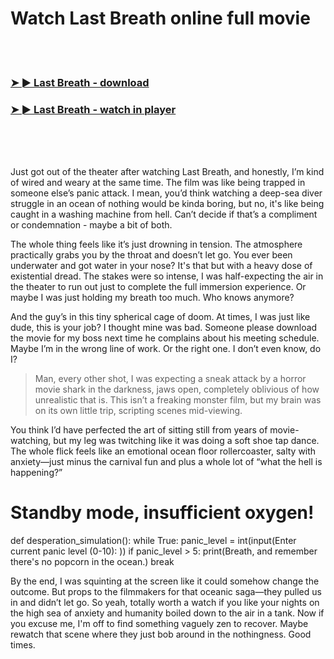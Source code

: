 <h1>Watch Last Breath online full movie</h1>


<br><br>

<h3><a href="https://Ynots-lycinconttuf1986.github.io/zbprwjcncs/">➤ ► Last Breath - download</a></h3> 
<h3><a href="https://Ynots-lycinconttuf1986.github.io/zbprwjcncs/">➤ ► Last Breath - watch in player</a></h3>


<br><br><br>


Just got out of the theater after watching Last Breath, and honestly, I’m kind of wired and weary at the same time. The film was like being trapped in someone else’s panic attack. I mean, you’d think watching a deep-sea diver struggle in an ocean of nothing would be kinda boring, but no, it's like being caught in a washing machine from hell. Can’t decide if that’s a compliment or condemnation - maybe a bit of both.

The whole thing feels like it’s just drowning in tension. The atmosphere practically grabs you by the throat and doesn’t let go. You ever been underwater and got water in your nose? It's that but with a heavy dose of existential dread. The stakes were so intense, I was half-expecting the air in the theater to run out just to complete the full immersion experience. Or maybe I was just holding my breath too much. Who knows anymore?

And the guy’s in this tiny spherical cage of doom. At times, I was just like dude, this is your job? I thought mine was bad. Someone please download the movie for my boss next time he complains about his meeting schedule. Maybe I’m in the wrong line of work. Or the right one. I don’t even know, do I?

> Man, every other shot, I was expecting a sneak attack by a horror movie shark in the darkness, jaws open, completely oblivious of how unrealistic that is. This isn’t a freaking monster film, but my brain was on its own little trip, scripting scenes mid-viewing. 

You think I’d have perfected the art of sitting still from years of movie-watching, but my leg was twitching like it was doing a soft shoe tap dance. The whole flick feels like an emotional ocean floor rollercoaster, salty with anxiety—just minus the carnival fun and plus a whole lot of “what the hell is happening?”

# Standby mode, insufficient oxygen!
def desperation_simulation():
    while True:
        panic_level = int(input(Enter current panic level (0-10): ))
        if panic_level > 5:
            print(Breath, and remember there's no popcorn in the ocean.)
            break

By the end, I was squinting at the screen like it could somehow change the outcome. But props to the filmmakers for that oceanic saga—they pulled us in and didn’t let go. So yeah, totally worth a watch if you like your nights on the high sea of anxiety and humanity boiled down to the air in a tank. Now if you excuse me, I'm off to find something vaguely zen to recover. Maybe rewatch that scene where they just bob around in the nothingness. Good times.
